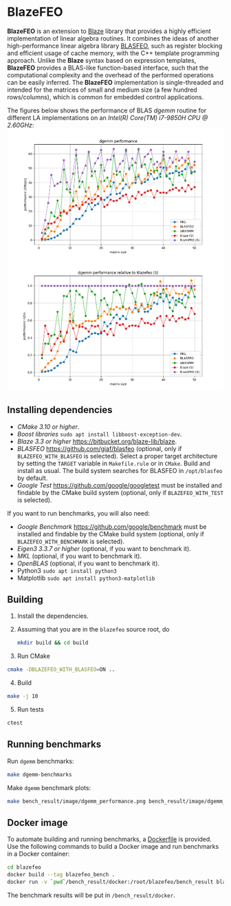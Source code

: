 # BlazeFEO
**BlazeFEO** is an extension to [Blaze](https://bitbucket.org/blaze-lib/blaze) library that provides a highly efficient implementation of linear algebra routines.
It combines the ideas of another high-performance linear algebra library [BLASFEO](https://github.com/giaf/blasfeo), such as register blocking and efficient usage of cache memory, with the C++ template programming approach.
Unlike the **Blaze** syntax based on expression templates, **BlazeFEO** provides a BLAS-like function-based interface, such that the computational complexity and the overhead of the performed operations can be easily inferred.
The **BlazeFEO** implementation is single-threaded and intended for the matrices of small and medium size (a few hundred rows/columns), which is common for embedded control applications.

The figures below shows the performance of BLAS *dgemm* routine for different LA implementations on an
*Intel(R) Core(TM) i7-9850H CPU @ 2.60GHz*:
![dgemm_performance](doc/dgemm_performance.png)
![dgemm_performance_ratio](doc/dgemm_performance_ratio.png)

## Installing dependencies
- *CMake 3.10 or higher*.
- *Boost libraries* `sudo apt install libboost-exception-dev`.
- *Blaze 3.3 or higher* https://bitbucket.org/blaze-lib/blaze.
- *BLASFEO* https://github.com/giaf/blasfeo (optional, only if `BLAZEFEO_WITH_BLASFEO` is selected). Select a proper target architecture by setting the `TARGET` variable in `Makefile.rule` or in `CMake`. Build and install as usual. The build system searches for BLASFEO in `/opt/blasfeo` by default.
- *Google Test* https://github.com/google/googletest must be installed and findable by the CMake build system (optional, only if `BLAZEFEO_WITH_TEST` is selected).

If you want to run benchmarks, you will also need:
- *Google Benchmark* https://github.com/google/benchmark must be installed and findable by the CMake build system (optional, only if `BLAZEFEO_WITH_BENCHMARK` is selected).
- *Eigen3 3.3.7 or higher* (optional, if you want to benchmark it).
- *MKL* (optional, if you want to benchmark it).
- *OpenBLAS* (optional, if you want to benchmark it).
- Python3 `sudo apt install python3`
- Matplotlib `sudo apt install python3-matplotlib`


## Building
1. Install the dependencies.
2. Assuming that you are in the `blazefeo` source root, do  

    ```bash
    mkdir build && cd build
    ```
3. Run CMake  
```bash
cmake -DBLAZEFEO_WITH_BLASFEO=ON ..
```
4. Build  
```bash
make -j 10
```
5. Run tests  
```bash
ctest
```

## Running benchmarks
Run `dgemm` benchmarks:
```bash
make dgemm-benchmarks
```

Make `dgemm` benchmark plots:
```bash
make bench_result/image/dgemm_performance.png bench_result/image/dgemm_performance_ratio.png
```

## Docker image
To automate building and running benchmarks, a [Dockerfile](Dockerfile) is provided. Use the following commands to build a Docker image and run benchmarks in a Docker container:
```bash
cd blazefeo
docker build --tag blazefeo_bench .
docker run -v `pwd`/bench_result/docker:/root/blazefeo/bench_result blazefeo_bench
```
The benchmark results will be put in `/bench_result/docker`. 